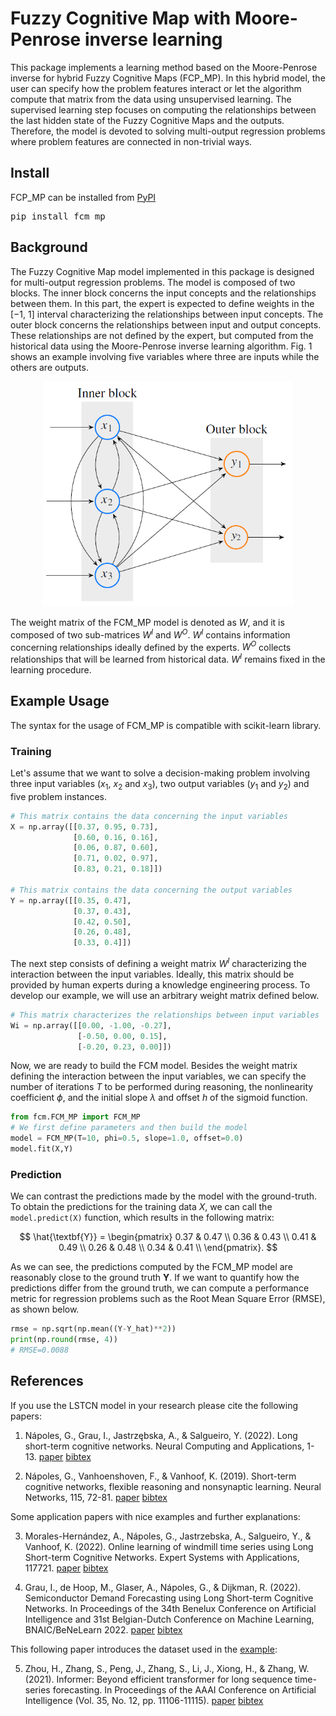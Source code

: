 # Fuzzy Cognitive Map with Moore-Penrose inverse learning

This package implements a learning method based on the Moore-Penrose inverse for hybrid Fuzzy Cognitive Maps (FCP_MP). In this hybrid model, the user can specify how the problem features interact or let the algorithm compute that matrix from the data using unsupervised learning. The supervised learning step focuses on computing the relationships between the last hidden state of the Fuzzy Cognitive Maps and the outputs. Therefore, the model is devoted to solving multi-output regression problems where problem features are connected in non-trivial ways.

## Install

FCP_MP can be installed from [PyPI](https://pypi.org/project/fcm_mp)

<pre>
pip install fcm_mp
</pre>

## Background

The Fuzzy Cognitive Map model implemented in this package is designed for multi-output regression problems. The model is composed of two blocks. The inner block concerns the input concepts and the relationships between them. In this part, the expert is expected to define weights in the [−1, 1] interval characterizing the relationships between input concepts. The outer block concerns the relationships between input and output concepts. These relationships are not defined by the expert, but computed from the historical data using the Moore-Penrose inverse learning algorithm. Fig. 1 shows an example involving five variables where three are inputs while the others are outputs.

<p align="center">
  <img src="https://github.com/gnapoles/fcm_mp/blob/main/architecture.png?raw=true" width="400" />
</p>

The weight matrix of the FCM_MP model is denoted as $W$, and it is composed of two sub-matrices $W^I$ and $W^O$. $W^I$ contains information concerning relationships ideally defined by the experts. $W^O$ collects relationships that will be learned from historical data. $W^I$ remains fixed in the learning procedure.

## Example Usage

The syntax for the usage of FCM_MP is compatible with scikit-learn library.

### Training

Let's assume that we want to solve a decision-making problem involving three input variables ($x_1$, $x_2$ and $x_3$), two output variables ($y_1$ and $y_2$) and five problem instances.

```python
# This matrix contains the data concerning the input variables
X = np.array([[0.37, 0.95, 0.73],
              [0.60, 0.16, 0.16],
              [0.06, 0.87, 0.60],
              [0.71, 0.02, 0.97],
              [0.83, 0.21, 0.18]])

# This matrix contains the data concerning the output variables
Y = np.array([[0.35, 0.47],
              [0.37, 0.43],
              [0.42, 0.50],
              [0.26, 0.48],
              [0.33, 0.4]])                
```

The next step consists of defining a weight matrix $W^I$ characterizing the interaction between the input variables. Ideally, this matrix should be provided by human experts during a knowledge engineering process. To develop our example, we will use an arbitrary weight matrix defined below.

```python
# This matrix characterizes the relationships between input variables
Wi = np.array([[0.00, -1.00, -0.27],
               [-0.50, 0.00, 0.15],
               [-0.20, 0.23, 0.00]])              
```

Now, we are ready to build the FCM model. Besides the weight matrix defining the interaction between the input variables, we can specify the number of iterations $T$ to be performed during reasoning, the nonlinearity coefficient $\phi$, and the initial slope $\lambda$ and offset $h$ of the sigmoid function.

```python
from fcm.FCM_MP import FCM_MP
# We first define parameters and then build the model
model = FCM_MP(T=10, phi=0.5, slope=1.0, offset=0.0)
model.fit(X,Y)
```

### Prediction

We can contrast the predictions made by the model with the ground-truth. To obtain the predictions for the training data $X$, we can call the `model.predict(X)` function, which results in the following matrix:

$$
\hat{\textbf{Y}} = \begin{pmatrix}
0.37 & 0.47 \\
0.36 & 0.43 \\
0.41 & 0.49 \\
0.26 & 0.48 \\
0.34 & 0.41 \\
\end{pmatrix}.
$$

As we can see, the predictions computed by the FCM_MP model are reasonably close to the ground truth $\textbf{Y}$. If we want to quantify how the predictions differ from the ground truth, we can compute a performance metric for regression problems such as the Root Mean Square Error (RMSE), as shown below.

```python
rmse = np.sqrt(np.mean((Y-Y_hat)**2))
print(np.round(rmse, 4))
# RMSE=0.0088
```

## References

If you use the LSTCN model in your research please cite the following papers:

1.  Nápoles, G., Grau, I., Jastrzębska, A., & Salgueiro, Y. (2022). Long short-term cognitive networks. Neural Computing and Applications, 1-13. [paper](https://link.springer.com/article/10.1007/s00521-022-07348-5) [bibtex](https://scholar.googleusercontent.com/scholar.bib?q=info:tsqxxO4Ul0kJ:scholar.google.com/&output=citation&scisdr=CgXfrbsrEOqYxeaCl0s:AAGBfm0AAAAAY32Ej0sEhR2wzKa7dk6C4kVxUT3em6HS&scisig=AAGBfm0AAAAAY32Ej-1zPkScA5cUw8kSxfjYNDERIFe1&scisf=4&ct=citation&cd=-1&hl=en)

2.  Nápoles, G., Vanhoenshoven, F., & Vanhoof, K. (2019). Short-term cognitive networks, flexible reasoning and nonsynaptic learning. Neural Networks, 115, 72-81. [paper](https://www.sciencedirect.com/science/article/abs/pii/S0893608019300930) [bibtex](https://scholar.googleusercontent.com/scholar.bib?q=info:WE6oovxx-9gJ:scholar.google.com/&output=citation&scisdr=CgXfrbsrEOqYxeaDEbk:AAGBfm0AAAAAY32FCbnEY_3UOTzV4qh2Jkjw8uWRKmkg&scisig=AAGBfm0AAAAAY32FCXb7V_h61rxVMwqW-tIpnRav5ps2&scisf=4&ct=citation&cd=-1&hl=en)

Some application papers with nice examples and further explanations:

3.  Morales-Hernández, A., Nápoles, G., Jastrzebska, A., Salgueiro, Y., & Vanhoof, K. (2022). Online learning of windmill time series using Long Short-term Cognitive Networks. Expert Systems with Applications, 117721. [paper](https://www.sciencedirect.com/science/article/pii/S0957417422010065) [bibtex](https://scholar.googleusercontent.com/scholar.bib?q=info:zw7eSIZeni8J:scholar.google.com/&output=citation&scisdr=CgXfrbsrEOqYxeaDLaY:AAGBfm0AAAAAY32FNaZ4Y4UCT9Pi0MyrcnXkbVr9ZKQK&scisig=AAGBfm0AAAAAY32FNS8iIT36tfp463gOvpckF52eUHpt&scisf=4&ct=citation&cd=-1&hl=en)

4.  Grau, I., de Hoop, M., Glaser, A., Nápoles, G., & Dijkman, R. (2022). Semiconductor Demand Forecasting using Long Short-term Cognitive Networks. In Proceedings of the 34th Benelux Conference on Artificial Intelligence and 31st Belgian-Dutch Conference on Machine Learning, BNAIC/BeNeLearn 2022. [paper](https://bnaic2022.uantwerpen.be/wp-content/uploads/BNAICBeNeLearn_2022_submission_4148.pdf) [bibtex](https://scholar.googleusercontent.com/scholar.bib?q=info:d8vQmLWkfxoJ:scholar.google.com/&output=citation&scisdr=CgXfrbsrEOqYxeaDRPY:AAGBfm0AAAAAY32FXPaTi5GsMnukoQWrf0Om83a-J6W6&scisig=AAGBfm0AAAAAY32FXC9uZn6HZlt2vf6hQPhocM_e53y2&scisf=4&ct=citation&cd=-1&hl=en)

This following paper introduces the dataset used in the [example](https://github.com/gnapoles/lstcn/blob/main/examples):

5.  Zhou, H., Zhang, S., Peng, J., Zhang, S., Li, J., Xiong, H., & Zhang, W. (2021). Informer: Beyond efficient transformer for long sequence time-series forecasting. In Proceedings of the AAAI Conference on Artificial Intelligence (Vol. 35, No. 12, pp. 11106-11115). [paper](https://ojs.aaai.org/index.php/AAAI/article/view/17325) [bibtex](https://scholar.googleusercontent.com/scholar.bib?q=info:VigqltkXN1QJ:scholar.google.com/&output=citation&scisdr=CgXfrbsrEPaI6B_rEX0:AAGBfm0AAAAAY4PtCX1Nw5q5QeLUSLGippUjAq9GB4dc&scisig=AAGBfm0AAAAAY4PtCStnIoFzxpsoHCwvNsGMCy_qkZUZ&scisf=4&ct=citation&cd=-1&hl=en)
